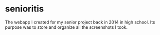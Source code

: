 # senioritis

The webapp I created for my senior project back in 2014 in high school. Its purpose was to store and organize all the screenshots I took.
